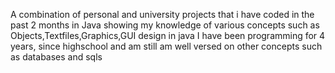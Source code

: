 A combination of personal and university projects that i have coded in the past 2 months in Java showing my knowledge of various concepts such as
Objects,Textfiles,Graphics,GUI design in java
I have been programming for 4 years, since highschool and am still am well versed on other concepts such as databases and sqls 
